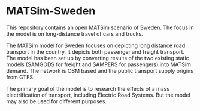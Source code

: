 # MATSim-Sweden

This repository contains an open MATSim scenario of Sweden. The focus in the model is on long-distance travel of cars and trucks.

The MATSim model for Sweden focuses on depicting long distance road transport in the country. It depicts both passenger and freight transport.
The model has been set up by converting results of the two existing static models (SAMGODS for freight and SAMPERS for passengers) into MATSim demand. The network is OSM based and the public transport supply origins from GTFS.

The primary goal of the model is to research the effects of a mass electrification of transport, including Electric Road Systems. But the model may also be used for different purposes.

